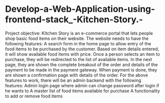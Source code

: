 # Develop-a-Web-Application-using-frontend-stack_-Kitchen-Story.-
Project objective:  Kitchen Story is an e-commerce portal that lets people shop  basic food items on their website. The website needs to have the following features:         A search form in the home page to allow entry of the food items to be purchased by the customer.  Based on item details entered, it will show available food items with  price.  Once a person selects an item to purchase, they will be redirected to the list of available items. In the next page, they are shown the complete breakout of the order and details of the payment to be made in the payment gateway. When payment is done, they are shown a confirmation page with details of the order.      For the above features to work, there will be an admin backend with the following features:  Admin login page where admin can change password after login if he wants to  A master list of food items available for purchase  A functionality to add or remove food items
